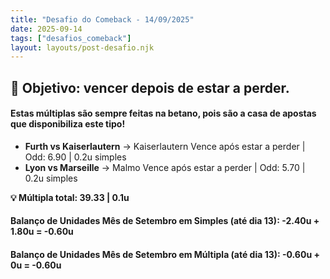 ```yaml
---
title: "Desafio do Comeback - 14/09/2025"
date: 2025-09-14
tags: ["desafios_comeback"]
layout: layouts/post-desafio.njk
---
```


## 🎯 Objetivo: vencer depois de estar a perder.  

#### Estas múltiplas são sempre feitas na betano, pois são a casa de apostas que disponibiliza este tipo!

- **Furth vs Kaiserlautern** → Kaiserlautern Vence após estar a perder | Odd: 6.90 | 0.2u simples  
- **Lyon vs Marseille** → Malmo Vence após estar a perder | Odd: 5.70 | 0.2u simples  

**💡 Múltipla total: 39.33 | 0.1u**  

#### Balanço de Unidades Mês de Setembro em Simples (até dia 13): -2.40u + 1.80u = -0.60u
#### Balanço de Unidades Mês de Setembro em Múltipla (até dia 13): -0.60u + 0u = -0.60u
